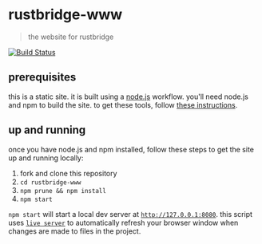 # rustbridge-www
> the website for rustbridge

[![Build Status](https://travis-ci.org/ashleygwilliams/rustbridge-www.svg?branch=master)](https://travis-ci.org/ashleygwilliams/rustbridge-www)

## prerequisites

this is a static site. it is built using a [node.js] workflow. you'll need
node.js and npm to build the site. to get these tools, follow 
[these instructions].

[node.js]: https://nodejs.org
[these instructions]: https://www.npmjs.com/get-npm

## up and running

once you have node.js and npm installed, follow these steps to get the site
up and running locally:

1. fork and clone this repository
2. `cd rustbridge-www`
3. `npm prune && npm install`
4. `npm start`

`npm start` will start a local dev server at [`http://127.0.0.1:8080`].
this script uses [`live server`] to automatically refresh your browser
window when changes are made to files in the project.

[`http://127.0.0.1:8080`]: http://127.0.0.1:8080
[`live server`]: https://github.com/tapio/live-server
